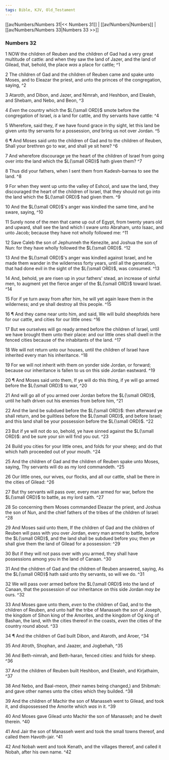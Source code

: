 ```yaml
---
tags: Bible, KJV, Old_Testament
---
```


[[av/Numbers/Numbers 31|<< Numbers 31]] | [[av/Numbers|Numbers]] | [[av/Numbers/Numbers 33|Numbers 33 >>]]

### Numbers 32

1 NOW the children of Reuben and the children of Gad had a very great multitude of cattle: and when they saw the land of Jazer, and the land of Gilead, that, behold, the place _was_ a place for cattle; ^1

2 The children of Gad and the children of Reuben came and spake unto Moses, and to Eleazar the priest, and unto the princes of the congregation, saying, ^2

3 Ataroth, and Dibon, and Jazer, and Nimrah, and Heshbon, and Elealeh, and Shebam, and Nebo, and Beon, ^3

4 _Even_ the country which the $L{\small ORD}$ smote before the congregation of Israel, _is_ a land for cattle, and thy servants have cattle: ^4

5 Wherefore, said they, if we have found grace in thy sight, let this land be given unto thy servants for a possession, _and_ bring us not over Jordan. ^5

6 ¶ And Moses said unto the children of Gad and to the children of Reuben, Shall your brethren go to war, and shall ye sit here? ^6

7 And wherefore discourage ye the heart of the children of Israel from going over into the land which the $L{\small ORD}$ hath given them? ^7

8 Thus did your fathers, when I sent them from Kadesh-barnea to see the land. ^8

9 For when they went up unto the valley of Eshcol, and saw the land, they discouraged the heart of the children of Israel, that they should not go into the land which the $L{\small ORD}$ had given them. ^9

10 And the $L{\small ORD}$'s anger was kindled the same time, and he sware, saying, ^10

11 Surely none of the men that came up out of Egypt, from twenty years old and upward, shall see the land which I sware unto Abraham, unto Isaac, and unto Jacob; because they have not wholly followed me: ^11

12 Save Caleb the son of Jephunneh the Kenezite, and Joshua the son of Nun: for they have wholly followed the $L{\small ORD}$. ^12

13 And the $L{\small ORD}$'s anger was kindled against Israel, and he made them wander in the wilderness forty years, until all the generation, that had done evil in the sight of the $L{\small ORD}$, was consumed. ^13

14 And, behold, ye are risen up in your fathers' stead, an increase of sinful men, to augment yet the fierce anger of the $L{\small ORD}$ toward Israel. ^14

15 For if ye turn away from after him, he will yet again leave them in the wilderness; and ye shall destroy all this people. ^15

16 ¶ And they came near unto him, and said, We will build sheepfolds here for our cattle, and cities for our little ones: ^16

17 But we ourselves will go ready armed before the children of Israel, until we have brought them unto their place: and our little ones shall dwell in the fenced cities because of the inhabitants of the land. ^17

18 We will not return unto our houses, until the children of Israel have inherited every man his inheritance. ^18

19 For we will not inherit with them on yonder side Jordan, or forward; because our inheritance is fallen to us on this side Jordan eastward. ^19

20 ¶ And Moses said unto them, If ye will do this thing, if ye will go armed before the $L{\small ORD}$ to war, ^20

21 And will go all of you armed over Jordan before the $L{\small ORD}$, until he hath driven out his enemies from before him, ^21

22 And the land be subdued before the $L{\small ORD}$: then afterward ye shall return, and be guiltless before the $L{\small ORD}$, and before Israel; and this land shall be your possession before the $L{\small ORD}$. ^22

23 But if ye will not do so, behold, ye have sinned against the $L{\small ORD}$: and be sure your sin will find you out. ^23

24 Build you cities for your little ones, and folds for your sheep; and do that which hath proceeded out of your mouth. ^24

25 And the children of Gad and the children of Reuben spake unto Moses, saying, Thy servants will do as my lord commandeth. ^25

26 Our little ones, our wives, our flocks, and all our cattle, shall be there in the cities of Gilead: ^26

27 But thy servants will pass over, every man armed for war, before the $L{\small ORD}$ to battle, as my lord saith. ^27

28 So concerning them Moses commanded Eleazar the priest, and Joshua the son of Nun, and the chief fathers of the tribes of the children of Israel: ^28

29 And Moses said unto them, If the children of Gad and the children of Reuben will pass with you over Jordan, every man armed to battle, before the $L{\small ORD}$, and the land shall be subdued before you; then ye shall give them the land of Gilead for a possession: ^29

30 But if they will not pass over with you armed, they shall have possessions among you in the land of Canaan. ^30

31 And the children of Gad and the children of Reuben answered, saying, As the $L{\small ORD}$ hath said unto thy servants, so will we do. ^31

32 We will pass over armed before the $L{\small ORD}$ into the land of Canaan, that the possession of our inheritance on this side Jordan _may_ _be_ ours. ^32

33 And Moses gave unto them, _even_ to the children of Gad, and to the children of Reuben, and unto half the tribe of Manasseh the son of Joseph, the kingdom of Sihon king of the Amorites, and the kingdom of Og king of Bashan, the land, with the cities thereof in the coasts, _even_ the cities of the country round about. ^33

34 ¶ And the children of Gad built Dibon, and Ataroth, and Aroer, ^34

35 And Atroth, Shophan, and Jaazer, and Jogbehah, ^35

36 And Beth-nimrah, and Beth-haran, fenced cities: and folds for sheep. ^36

37 And the children of Reuben built Heshbon, and Elealeh, and Kirjathaim, ^37

38 And Nebo, and Baal-meon, (their names being changed,) and Shibmah: and gave other names unto the cities which they builded. ^38

39 And the children of Machir the son of Manasseh went to Gilead, and took it, and dispossessed the Amorite which _was_ in it. ^39

40 And Moses gave Gilead unto Machir the son of Manasseh; and he dwelt therein. ^40

41 And Jair the son of Manasseh went and took the small towns thereof, and called them Havoth-jair. ^41

42 And Nobah went and took Kenath, and the villages thereof, and called it Nobah, after his own name. ^42
